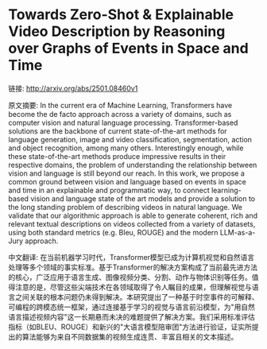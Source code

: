 # Towards Zero-Shot & Explainable Video Description by Reasoning over Graphs of Events in Space and Time

链接: http://arxiv.org/abs/2501.08460v1

原文摘要:
In the current era of Machine Learning, Transformers have become the de facto
approach across a variety of domains, such as computer vision and natural
language processing. Transformer-based solutions are the backbone of current
state-of-the-art methods for language generation, image and video
classification, segmentation, action and object recognition, among many others.
Interestingly enough, while these state-of-the-art methods produce impressive
results in their respective domains, the problem of understanding the
relationship between vision and language is still beyond our reach. In this
work, we propose a common ground between vision and language based on events in
space and time in an explainable and programmatic way, to connect
learning-based vision and language state of the art models and provide a
solution to the long standing problem of describing videos in natural language.
We validate that our algorithmic approach is able to generate coherent, rich
and relevant textual descriptions on videos collected from a variety of
datasets, using both standard metrics (e.g. Bleu, ROUGE) and the modern
LLM-as-a-Jury approach.

中文翻译:
在当前机器学习时代，Transformer模型已成为计算机视觉和自然语言处理等多个领域的事实标准。基于Transformer的解决方案构成了当前最先进方法的核心，广泛应用于语言生成、图像视频分类、分割、动作与物体识别等任务。值得注意的是，尽管这些尖端技术在各领域取得了令人瞩目的成果，但理解视觉与语言之间关联的根本问题仍未得到解决。本研究提出了一种基于时空事件的可解释、可编程的跨模态统一框架，通过连接基于学习的视觉与语言前沿模型，为"用自然语言描述视频内容"这一长期悬而未决的难题提供了解决方案。我们采用标准评估指标（如BLEU、ROUGE）和新兴的"大语言模型陪审团"方法进行验证，证实所提出的算法能够为来自不同数据集的视频生成连贯、丰富且相关的文本描述。
